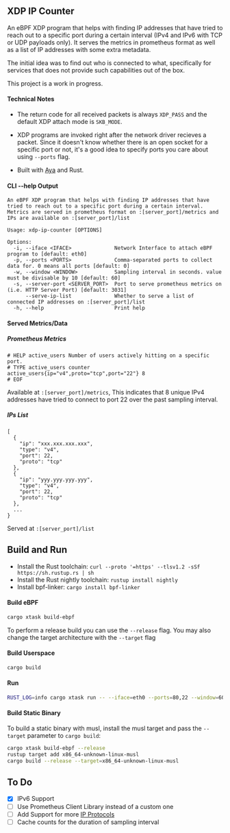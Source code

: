 ## XDP IP Counter
An eBPF XDP program that helps with finding IP addresses that have tried to reach out to a specific port during a certain interval (IPv4 and IPv6 with TCP or UDP payloads only). It serves the metrics in prometheus format as well as a list of IP addresses with some extra metadata.

The initial idea was to find out who is connected to what, specifically for services that does not provide such capabilities out of the box.

This project is a work in progress.

#### Technical Notes
- The return code for all received packets is always `XDP_PASS` and the default XDP attach mode is `SKB_MODE`.

- XDP programs are invoked right after the network driver recieves a packet. Since it doesn't know whether there is an open socket for a specific port or not, it's a good idea to specify ports you care about using `--ports` flag.

- Built with [Aya](https://github.com/aya-rs/aya) and Rust.

#### CLI --help Output
```
An eBPF XDP program that helps with finding IP addresses that have tried to reach out to a specific port during a certain interval. Metrics are served in prometheus format on :[server_port]/metrics and IPs are available on :[server_port]/list

Usage: xdp-ip-counter [OPTIONS]

Options:
  -i, --iface <IFACE>              Network Interface to attach eBPF program to [default: eth0]
  -p, --ports <PORTS>              Comma-separated ports to collect data for. 0 means all ports [default: 0]
  -w, --window <WINDOW>            Sampling interval in seconds. value must be divisable by 10 [default: 60]
  -s, --server-port <SERVER_PORT>  Port to serve prometheus metrics on (i.e. HTTP Server Port) [default: 3031]
      --serve-ip-list              Whether to serve a list of connected IP addresses on :[server_port]/list
  -h, --help                       Print help
```

#### Served Metrics/Data
##### Prometheus Metrics
```plain
# HELP active_users Number of users actively hitting on a specific port.
# TYPE active_users counter
active_users{ip="v4",proto="tcp",port="22"} 8
# EOF
```
Available at `:[server_port]/metrics`, This indicates that 8 unique IPv4 addresses have tried to connect to port 22 over the past sampling interval.

##### IPs List
```plain
[
  {
    "ip": "xxx.xxx.xxx.xxx",
    "type": "v4",
    "port": 22,
    "proto": "tcp"
  },
  {
    "ip": "yyy.yyy.yyy.yyy",
    "type": "v4",
    "port": 22,
    "proto": "tcp"
  },
  ...
}
```

Served at `:[server_port]/list`

## Build and Run

- Install the Rust toolchain: `curl --proto '=https' --tlsv1.2 -sSf https://sh.rustup.rs | sh`
- Install the Rust nightly toolchain: `rustup install nightly`
- Install bpf-linker: `cargo install bpf-linker`

#### Build eBPF

```bash
cargo xtask build-ebpf
```

To perform a release build you can use the `--release` flag.
You may also change the target architecture with the `--target` flag

#### Build Userspace

```bash
cargo build
```

#### Run

```bash
RUST_LOG=info cargo xtask run -- --iface=eth0 --ports=80,22 --window=60 --server-port=3031
```

#### Build Static Binary
To build a static binary with musl, install the musl target and pass the `--target` parameter to `cargo build`:
```bash
cargo xtask build-ebpf --release
rustup target add x86_64-unknown-linux-musl
cargo build --release --target=x86_64-unknown-linux-musl
```

## To Do
- [x] IPv6 Support
- [ ] Use Prometheus Client Library instead of a custom one
- [ ] Add Support for more [IP Protocols](https://en.wikipedia.org/wiki/List_of_IP_protocol_numbers)
- [ ] Cache counts for the duration of sampling interval
